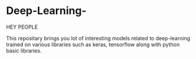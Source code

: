 # Deep-Learning-
HEY PEOPLE

This repositary brings you lot of interesting models related to deep-learning trained on various libraries such as keras, tensorflow along with python basic libraries.
